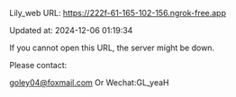Lily_web URL: https://222f-61-165-102-156.ngrok-free.app

Updated at: 2024-12-06 01:19:34

If you cannot open this URL, the server might be down.

Please contact: 

goley04@foxmail.com Or Wechat:GL_yeaH